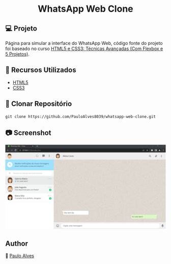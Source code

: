 <h1 align="center">WhatsApp Web Clone</h1>

## :computer: Projeto
Página para simular a interface do WhatsApp Web, código fonte do projeto foi baseado no curso 
[HTML5 e CSS3: Técnicas Avançadas (Com Flexbox e 5 Projetos)](https://www.udemy.com/course/html5-e-css3-tecnicas-avancadas-com-flexbox-e-3-projetos/).

## :wrench: Recursos Utilizados
- [HTML5](https://www.w3schools.com/html/)
- [CSS3](https://www.w3schools.com/css/)

## :floppy_disk: Clonar Repositório

`git clone https://github.com/PauloAlves8039/whatsapp-web-clone.git`

## :camera: Screenshot

<p align="center"> <img src="https://github.com/PauloAlves8039/whatsapp-web-clone/blob/master/assets/images/screenshot.png" /> </p>

## Author
:boy: [Paulo Alves](https://github.com/PauloAlves8039)
